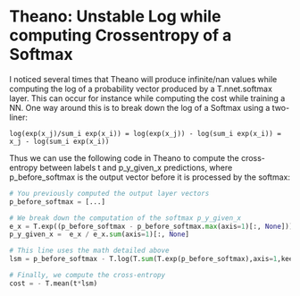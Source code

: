 # Theano: Unstable Log while computing Crossentropy of a Softmax

I noticed several times that Theano will produce infinite/nan values while computing the log of a probability vector produced by a T.nnet.softmax layer. This can occur for instance while computing the cost while training a NN. One way around this is to break down the log of a Softmax using a two-liner:

`log(exp(x_j)/sum_i exp(x_i)) = log(exp(x_j)) - log(sum_i exp(x_i)) = x_j - log(sum_i exp(x_i))`

Thus we can use the following code in Theano to compute the cross-entropy between labels t and p_y_given_x predictions, where p_before_softmax is the output vector before it is processed by the softmax: 

```Python
# You previously computed the output layer vectors
p_before_softmax = [...]

# We break down the computation of the softmax p_y_given_x
e_x = T.exp((p_before_softmax - p_before_softmax.max(axis=1)[:, None]))
p_y_given_x =  e_x / e_x.sum(axis=1)[:, None]

# This line uses the math detailed above
lsm = p_before_softmax - T.log(T.sum(T.exp(p_before_softmax),axis=1,keepdims=True))

# Finally, we compute the cross-entropy
cost = - T.mean(t*lsm)
```
